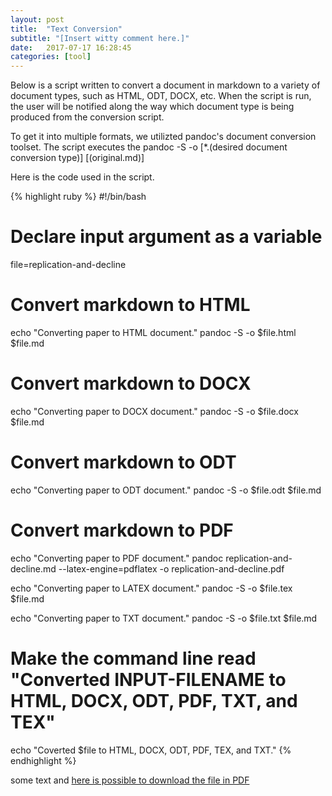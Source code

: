 ```yaml
---
layout: post
title:  "Text Conversion"
subtitle: "[Insert witty comment here.]"
date:   2017-07-17 16:28:45
categories: [tool]
---
```


Below is a script written to convert a document in markdown to a variety of document types, such as HTML, ODT, DOCX, etc. When the script is run, the user will be notified along the way which document type is being produced from the conversion script.

To get it into multiple formats, we utilizted pandoc's document conversion toolset. The script executes the pandoc -S -o [*.(desired document conversion type)] [(original.md)]

Here is the code used in the script.

{% highlight ruby %}
#!/bin/bash

# Declare input argument as a variable
file=replication-and-decline

# Convert markdown to HTML
echo "Converting paper to HTML document."
pandoc -S -o $file.html $file.md

# Convert markdown to DOCX
echo "Converting paper to DOCX document."
pandoc -S -o $file.docx $file.md

# Convert markdown to ODT
echo "Converting paper to ODT document."
pandoc -S -o $file.odt $file.md

# Convert markdown to PDF
echo "Converting paper to PDF document."
pandoc replication-and-decline.md --latex-engine=pdflatex -o replication-and-decline.pdf

echo "Converting paper to LATEX document."
pandoc -S -o $file.tex $file.md

echo "Converting paper to TXT document."
pandoc -S -o $file.txt $file.md

# Make the command line read "Converted INPUT-FILENAME to HTML, DOCX, ODT, PDF, TXT, and TEX"
echo "Coverted $file to HTML, DOCX, ODT, PDF, TEX, and TXT."
{% endhighlight %}

some text and [here is possible to download the file in PDF][1]

[1]:tylerpcarter.github.io/download/replication-and-decline.docx
